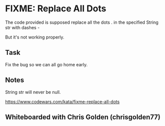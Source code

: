 # FIXME: Replace All Dots

The code provided is supposed replace all the dots . in the specified String str with dashes -

But it's not working properly.

## Task
Fix the bug so we can all go home early.

## Notes
String str will never be null.

https://www.codewars.com/kata/fixme-replace-all-dots

## Whiteboarded with Chris Golden (chrisgolden77)